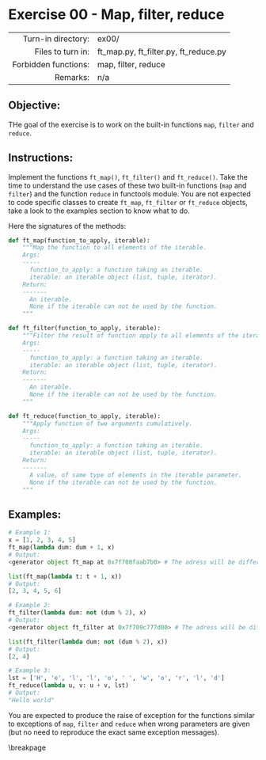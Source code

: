 # Exercise 00 - Map, filter, reduce

|                         |                                        |
| -----------------------:| -------------------------------------- |
|   Turn-in directory:    |  ex00/                                 |
|   Files to turn in:     |  ft_map.py, ft_filter.py, ft_reduce.py |
|   Forbidden functions:  |  map, filter, reduce                   |
|   Remarks:              |  n/a                                   |

## Objective:
THe goal of the exercise is to work on the built-in functions `map`, `filter` and `reduce`.


## Instructions:
Implement the functions `ft_map()`, `ft_filter()` and `ft_reduce()`.
Take the time to understand the use cases of these two built-in functions (`map` and `filter`)
and the function `reduce` in functools module. You are not expected to code specific classes to create
`ft_map`, `ft_filter` or `ft_reduce` objects, take a look to the examples section to know what to do.

Here the signatures of the methods:

```python
def ft_map(function_to_apply, iterable):
	"""Map the function to all elements of the iterable.
	Args:
	-----
	  function_to_apply: a function taking an iterable.
	  iterable: an iterable object (list, tuple, iterator).
	Return:
	-------
	  An iterable.
	  None if the iterable can not be used by the function.
	"""

def ft_filter(function_to_apply, iterable):
	"""Filter the result of function apply to all elements of the iterable.
	Args:
	-----
	  function_to_apply: a function taking an iterable.
	  iterable: an iterable object (list, tuple, iterator).
	Return:
	-------
	  An iterable.
	  None if the iterable can not be used by the function.
	"""

def ft_reduce(function_to_apply, iterable):
	"""Apply function of two arguments cumulatively.
	Args:
	-----
	  function_to_apply: a function taking an iterable.
	  iterable: an iterable object (list, tuple, iterator).
	Return:
	-------
	  A value, of same type of elements in the iterable parameter.
	  None if the iterable can not be used by the function.
	"""
```

## Examples:
```python
# Example 1:
x = [1, 2, 3, 4, 5]
ft_map(lambda dum: dum + 1, x)
# Output:
<generator object ft_map at 0x7f708faab7b0> # The adress will be different

list(ft_map(lambda t: t + 1, x))
# Output:
[2, 3, 4, 5, 6]

# Example 2:
ft_filter(lambda dum: not (dum % 2), x)
# Output:
<generator object ft_filter at 0x7f709c777d00> # The adress will be different

list(ft_filter(lambda dum: not (dum % 2), x))
# Output:
[2, 4]

# Example 3:
lst = ['H', 'e', 'l', 'l', 'o', ' ', 'w', 'o', 'r', 'l', 'd']
ft_reduce(lambda u, v: u + v, lst)
# Output:
"Hello world"
```

You are expected to produce the raise of exception for the functions similar to exceptions of
`map`, `filter` and `reduce` when wrong parameters are given (but no need
to reproduce the exact same exception messages).

\breakpage
